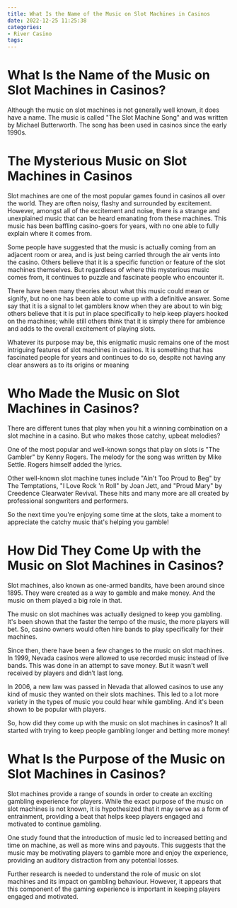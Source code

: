 ```yaml
---
title: What Is the Name of the Music on Slot Machines in Casinos
date: 2022-12-25 11:25:38
categories:
- River Casino
tags:
---
```



#  What Is the Name of the Music on Slot Machines in Casinos?

Although the music on slot machines is not generally well known, it does have a name. The music is called "The Slot Machine Song" and was written by Michael Butterworth. The song has been used in casinos since the early 1990s.

#  The Mysterious Music on Slot Machines in Casinos

Slot machines are one of the most popular games found in casinos all over the world. They are often noisy, flashy and surrounded by excitement. However, amongst all of the excitement and noise, there is a strange and unexplained music that can be heard emanating from these machines. This music has been baffling casino-goers for years, with no one able to fully explain where it comes from.

Some people have suggested that the music is actually coming from an adjacent room or area, and is just being carried through the air vents into the casino. Others believe that it is a specific function or feature of the slot machines themselves. But regardless of where this mysterious music comes from, it continues to puzzle and fascinate people who encounter it.

There have been many theories about what this music could mean or signify, but no one has been able to come up with a definitive answer. Some say that it is a signal to let gamblers know when they are about to win big; others believe that it is put in place specifically to help keep players hooked on the machines; while still others think that it is simply there for ambience and adds to the overall excitement of playing slots.

Whatever its purpose may be, this enigmatic music remains one of the most intriguing features of slot machines in casinos. It is something that has fascinated people for years and continues to do so, despite not having any clear answers as to its origins or meaning

#  Who Made the Music on Slot Machines in Casinos?

There are different tunes that play when you hit a winning combination on a slot machine in a casino. But who makes those catchy, upbeat melodies?

One of the most popular and well-known songs that play on slots is "The Gambler" by Kenny Rogers. The melody for the song was written by Mike Settle. Rogers himself added the lyrics.

Other well-known slot machine tunes include "Ain't Too Proud to Beg" by The Temptations, "I Love Rock 'n Roll" by Joan Jett, and "Proud Mary" by Creedence Clearwater Revival. These hits and many more are all created by professional songwriters and performers.

So the next time you're enjoying some time at the slots, take a moment to appreciate the catchy music that's helping you gamble!

#  How Did They Come Up with the Music on Slot Machines in Casinos?

Slot machines, also known as one-armed bandits, have been around since 1895. They were created as a way to gamble and make money. And the music on them played a big role in that.

The music on slot machines was actually designed to keep you gambling. It's been shown that the faster the tempo of the music, the more players will bet. So, casino owners would often hire bands to play specifically for their machines.

Since then, there have been a few changes to the music on slot machines. In 1999, Nevada casinos were allowed to use recorded music instead of live bands. This was done in an attempt to save money. But it wasn't well received by players and didn’t last long.

In 2006, a new law was passed in Nevada that allowed casinos to use any kind of music they wanted on their slots machines. This led to a lot more variety in the types of music you could hear while gambling. And it's been shown to be popular with players.

So, how did they come up with the music on slot machines in casinos? It all started with trying to keep people gambling longer and betting more money!

#  What Is the Purpose of the Music on Slot Machines in Casinos?

Slot machines provide a range of sounds in order to create an exciting gambling experience for players. While the exact purpose of the music on slot machines is not known, it is hypothesized that it may serve as a form of entrainment, providing a beat that helps keep players engaged and motivated to continue gambling.

One study found that the introduction of music led to increased betting and time on machine, as well as more wins and payouts. This suggests that the music may be motivating players to gamble more and enjoy the experience, providing an auditory distraction from any potential losses.

Further research is needed to understand the role of music on slot machines and its impact on gambling behaviour. However, it appears that this component of the gaming experience is important in keeping players engaged and motivated.